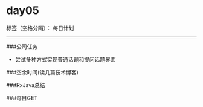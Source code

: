 # day05

标签（空格分隔）： 每日计划

---

###公司任务
* 尝试多种方式实现普通话题和提问话题界面

###空余时间(读几篇技术博客)

###RxJava总结

###每日GET





